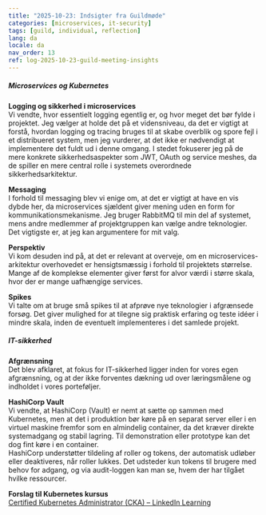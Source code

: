```yaml
---
title: "2025-10-23: Indsigter fra Guildmøde"
categories: [microservices, it-security]
tags: [guild, individual, reflection]
lang: da
locale: da
nav_order: 13
ref: log-2025-10-23-guild-meeting-insights
---
```

##### Microservices og Kubernetes  
**Logging og sikkerhed i microservices**  
Vi vendte, hvor essentielt logging egentlig er, og hvor meget det bør fylde i projektet. Jeg vælger at holde det på et vidensniveau, da det er vigtigt at forstå, hvordan logging og tracing bruges til at skabe overblik og spore fejl i et distribueret system, men jeg vurderer, at det ikke er nødvendigt at implementere det fuldt ud i denne omgang. I stedet fokuserer jeg på de mere konkrete sikkerhedsaspekter som JWT, OAuth og service meshes, da de spiller en mere central rolle i systemets overordnede sikkerhedsarkitektur.

**Messaging**  
I forhold til messaging blev vi enige om, at det er vigtigt at have en vis dybde her, da microservices sjældent giver mening uden en form for kommunikationsmekanisme. Jeg bruger RabbitMQ til min del af systemet, mens andre medlemmer af projektgruppen kan vælge andre teknologier. Det vigtigste er, at jeg kan argumentere for mit valg.

**Perspektiv**  
Vi kom desuden ind på, at det er relevant at overveje, om en microservices-arkitektur overhovedet er hensigtsmæssig i forhold til projektets størrelse. Mange af de komplekse elementer giver først for alvor værdi i større skala, hvor der er mange uafhængige services.

**Spikes**  
Vi talte om at bruge små spikes til at afprøve nye teknologier i afgrænsede forsøg. Det giver mulighed for at tilegne sig praktisk erfaring og teste idéer i mindre skala, inden de eventuelt implementeres i det samlede projekt.

##### IT-sikkerhed  
**Afgrænsning**  
Det blev afklaret, at fokus for IT-sikkerhed ligger inden for vores egen afgrænsning, og at der ikke forventes dækning ud over læringsmålene og indholdet i vores porteføljer.  

**HashiCorp Vault**  
Vi vendte, at HashiCorp (Vault) er nemt at sætte op sammen med Kubernetes, men at det i produktion bør køre på en separat server eller i en virtuel maskine fremfor som en almindelig container, da det kræver direkte systemadgang og stabil lagring.
Til demonstration eller prototype kan det dog fint køre i en container.  
HashiCorp understøtter tildeling af roller og tokens, der automatisk udløber eller deaktiveres, når roller lukkes. Det udsteder kun tokens til brugere med behov for adgang, og via audit-loggen kan man se, hvem der har tilgået hvilke ressourcer.  

**Forslag til Kubernetes kursus**  
[Certified Kubernetes Administrator (CKA) – LinkedIn Learning](https://www.linkedin.com/learning/certified-kubernetes-administrator-cka-cert-prep-25818035/lesson-11-lab-solution-setting-up-storage?u=57075649)